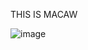 THIS IS MACAW

![image](https://github.com/user-attachments/assets/39f49e25-f1e3-401e-b8ff-b64060e31012)
